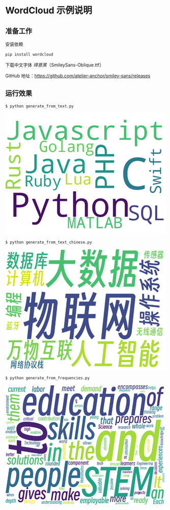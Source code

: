 # WordCloud 示例说明

## 准备工作

安装依赖

```bash
pip install wordcloud
```

下载中文字体 *得意黑*（SmileySans-Oblique.ttf）

GitHub 地址：https://github.com/atelier-anchor/smiley-sans/releases

## 运行效果

```bash
$ python generate_from_text.py
```

![](wordcloud_1.png)

```bash
$ python generate_from_text_chinese.py
```

![](wordcloud_2.png)

```bash
$ python generate_from_frequencies.py
```

![](wordcloud_3.png)